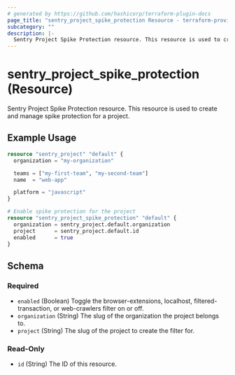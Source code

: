 ```yaml
---
# generated by https://github.com/hashicorp/terraform-plugin-docs
page_title: "sentry_project_spike_protection Resource - terraform-provider-sentry"
subcategory: ""
description: |-
  Sentry Project Spike Protection resource. This resource is used to create and manage spike protection for a project.
---
```


# sentry_project_spike_protection (Resource)

Sentry Project Spike Protection resource. This resource is used to create and manage spike protection for a project.

## Example Usage

```terraform
resource "sentry_project" "default" {
  organization = "my-organization"

  teams = ["my-first-team", "my-second-team"]
  name  = "web-app"

  platform = "javascript"
}

# Enable spike protection for the project
resource "sentry_project_spike_protection" "default" {
  organization = sentry_project.default.organization
  project      = sentry_project.default.id
  enabled      = true
}
```

<!-- schema generated by tfplugindocs -->
## Schema

### Required

- `enabled` (Boolean) Toggle the browser-extensions, localhost, filtered-transaction, or web-crawlers filter on or off.
- `organization` (String) The slug of the organization the project belongs to.
- `project` (String) The slug of the project to create the filter for.

### Read-Only

- `id` (String) The ID of this resource.
